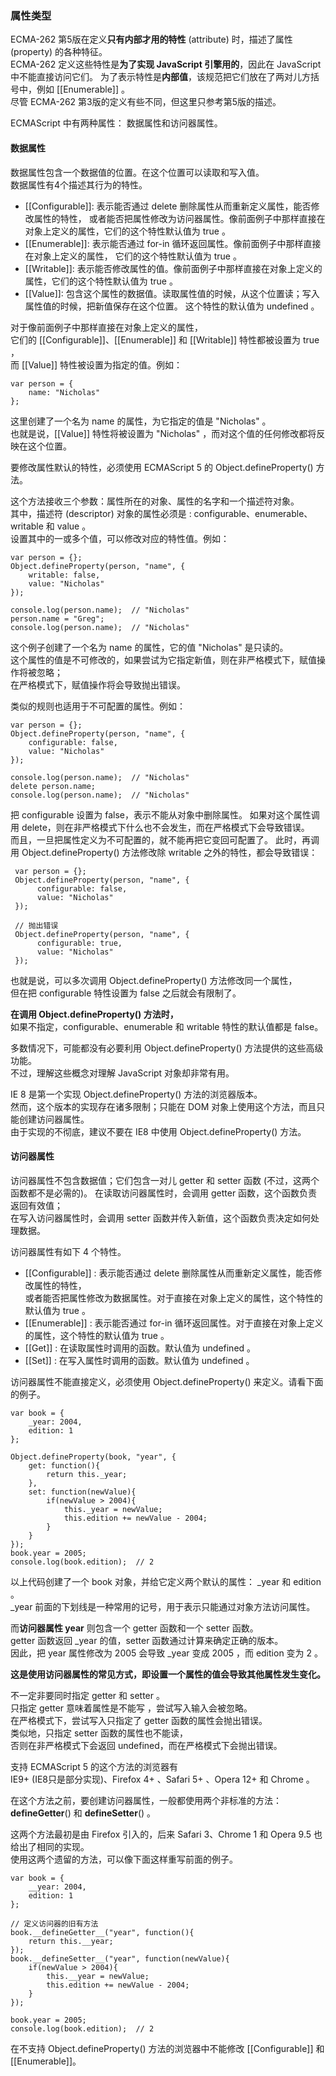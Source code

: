 ### 属性类型

ECMA-262 第5版在定义**只有内部才用的特性** (attribute) 时，描述了属性 (property) 的各种特征。  
ECMA-262 定义这些特性是**为了实现 JavaScript 引擎用的**，<red>因此在 JavaScript 中不能直接访问它们</red>。
为了表示特性是**内部值**，该规范把它们放在了两对儿方括号中，例如 [[Enumerable]] 。  
尽管 ECMA-262 第3版的定义有些不同，但这里只参考第5版的描述。  

ECMAScript 中有两种属性： 数据属性和访问器属性。    

#### 数据属性

数据属性包含一个数据值的位置。在这个位置可以读取和写入值。  
数据属性有4个描述其行为的特性。  

 - [[Configurable]]: 表示能否通过 <red>delete 删除属性从而重新定义属性</red>，能否修改属性的特性，
 或者能否把属性<red>修改为访问器属性</red>。<red>像前面例子中那样直接在对象上定义的属性，它们的这个特性默认值为 true</red> 。
 - [[Enumerable]]: 表示<red>能否通过 for-in 循环返回属性</red>。像前面例子中那样直接在对象上定义的属性，
 它们的这个特性默认值为 true 。
 - [[Writable]]: 表示能否修改属性的值。像前面例子中那样直接在对象上定义的属性，它们的这个特性默认值为 true 。
 - [[Value]]: 包含这个属性的数据值。读取属性值的时候，从这个位置读；写入属性值的时候，把新值保存在这个位置。
 这个特性的默认值为 undefined 。


对于像前面例子中那样直接在对象上定义的属性，  
它们的 [[Configurable]]、[[Enumerable]] 和 [[Writable]] 特性都被设置为 true ，  
而 [[Value]] 特性被设置为指定的值。例如：  
     
	var person = {
    	name: "Nicholas"
    };

这里创建了一个名为 name 的属性，为它指定的值是 "Nicholas" 。  
也就是说，[[Value]] 特性将被设置为 "Nicholas" ，而对这个值的任何修改都将反映在这个位置。  

<red>要修改属性默认的特性，必须使用 ECMAScript 5 的 Object.defineProperty() 方法。</red>

这个方法接收三个参数：属性所在的对象、属性的名字和一个描述符对象。  
其中，描述符 (descriptor) 对象的属性必须是 : configurable、enumerable、writable 和 value 。  
设置其中的一或多个值，可以修改对应的特性值。例如：  

	var person = {};
    Object.defineProperty(person, "name", {
    	writable: false,
        value: "Nicholas"
    });

    console.log(person.name);  // "Nicholas"
    person.name = "Greg";
    console.log(person.name);  // "Nicholas"

这个例子创建了一个名为 name 的属性，它的值 "Nicholas" 是只读的。  
这个属性的值是不可修改的，如果尝试为它指定新值，则在非严格模式下，赋值操作将被忽略；  
在严格模式下，赋值操作将会导致抛出错误。  

类似的规则也适用于不可配置的属性。例如：

	var person = {};
    Object.defineProperty(person, "name", {
    	configurable: false,
        value: "Nicholas"
    });

    console.log(person.name);  // "Nicholas"
    delete person.name; 
    console.log(person.name);  // "Nicholas"

<red>把 configurable 设置为 false，表示不能从对象中删除属性</red>。
如果对这个属性调用 delete，则在非严格模式下什么也不会发生，而在严格模式下会导致错误。  
而且，<red>一旦把属性定义为不可配置的，就不能再把它变回可配置了</red>。
此时，再调用 Object.defineProperty() 方法修改除 writable 之外的特性，都会导致错误：

     var person = {};
     Object.defineProperty(person, "name", {
          configurable: false,
          value: "Nicholas"
     });

     // 抛出错误
     Object.defineProperty(person, "name", {
          configurable: true,
          value: "Nicholas"
     });

也就是说，可以多次调用 Object.defineProperty() 方法修改同一个属性，    
<red>但在把 configurable 特性设置为 false 之后就会有限制了</red>。

**在调用 Object.defineProperty() 方法时，**   
<red>如果不指定，configurable、enumerable 和 writable 特性的默认值都是 false</red>。

多数情况下，可能都没有必要利用 Object.defineProperty() 方法提供的这些高级功能。  
不过，理解这些概念对理解 JavaScript 对象却非常有用。  

IE 8 是第一个实现 Object.defineProperty() 方法的浏览器版本。  
然而，这个版本的实现存在诸多限制；只能在 DOM 对象上使用这个方法，而且只能创建访问器属性。  
由于实现的不彻底，建议不要在 IE8 中使用 Object.defineProperty() 方法。  

#### 访问器属性

访问器属性不包含数据值；它们包含一对儿 getter 和 setter 函数 (不过，<red>这两个函数都不是必需的</red>)。
在读取访问器属性时，会调用 getter 函数，这个函数负责返回有效值；  
在写入访问器属性时，会调用 setter 函数并传入新值，这个函数负责决定如何处理数据。  

访问器属性有如下 4 个特性。

 - [[Configurable]] : 表示能否通过 delete 删除属性从而重新定义属性，能否修改属性的特性，  
 或者能否把属性修改为数据属性。对于直接在对象上定义的属性，这个特性的默认值为 true 。
 - [[Enumerable]] : 表示能否通过 for-in 循环返回属性。对于直接在对象上定义的属性，这个特性的默认值为 true 。
 - [[Get]] : 在读取属性时调用的函数。默认值为 undefined 。
 - [[Set]] : 在写入属性时调用的函数。默认值为 undefined 。

<red>访问器属性不能直接定义，必须使用 Object.defineProperty() 来定义</red>。请看下面的例子。

	var book = {
    	_year: 2004,
        edition: 1
    };

    Object.defineProperty(book, "year", {
    	get: function(){
        	return this._year;
        },
        set: function(newValue){
        	if(newValue > 2004){
            	this._year = newValue;
                this.edition += newValue - 2004;
            }
        }
    });
    book.year = 2005;
    console.log(book.edition);  // 2

以上代码创建了一个 book 对象，并给它定义两个默认的属性： _year 和 edition 。  
 _year 前面的下划线是一种常用的记号，用于表示只能通过对象方法访问属性。  
 
 而**访问器属性 year** 则包含一个 getter 函数和一个 setter 函数。   
 getter 函数返回 _year 的值，setter 函数通过计算来确定正确的版本。  
 因此，把 year 属性修改为 2005 会导致 _year 变成 2005 ，而 edition 变为 2 。  
 
 **这是使用访问器属性的常见方式，即设置一个属性的值会导致其他属性发生变化。**    

不一定非要同时指定 getter 和 setter 。  
只指定 getter 意味着属性是不能写 ，尝试写入输入会被忽略。  
在严格模式下，尝试写入只指定了 getter 函数的属性会抛出错误。  
类似地，只指定 setter 函数的属性也不能读，  
否则在非严格模式下会返回 undefined，而在严格模式下会抛出错误。  

支持 ECMAScript 5 的这个方法的浏览器有    
IE9+ (IE8只是部分实现)、Firefox 4+ 、Safari 5+ 、Opera 12+ 和 Chrome 。  

在这个方法之前，要创建访问器属性，一般都使用两个非标准的方法：  
 __defineGetter__() 和 __defineSetter__() 。  
 
 这两个方法最初是由 Firefox 引入的，后来 Safari 3、Chrome 1 和 Opera 9.5 也给出了相同的实现。  
 使用这两个遗留的方法，可以像下面这样重写前面的例子。

	var book = {
    	__year: 2004,
        edition: 1
    };
     
    // 定义访问器的旧有方法
    book.__defineGetter__("year", function(){
    	return this.__year;
    });
    book.__defineSetter__("year", function(newValue){
    	if(newValue > 2004){
        	this.__year = newValue;
            this.edition += newValue - 2004;
        }
    });

    book.year = 2005;
    console.log(book.edition);  // 2

在不支持 Object.defineProperty() 方法的浏览器中不能修改 [[Configurable]]  和 [[Enumerable]]。  

